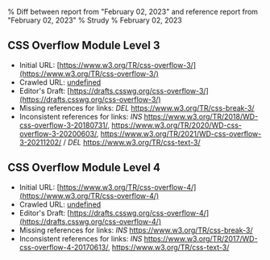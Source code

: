 % Diff between report from "February 02, 2023" and reference report from "February 02, 2023"
% Strudy
% February 02, 2023

## CSS Overflow Module Level 3

- Initial URL: [https://www.w3.org/TR/css-overflow-3/](https://www.w3.org/TR/css-overflow-3/)
- Crawled URL: [undefined](undefined)
- Editor's Draft: [https://drafts.csswg.org/css-overflow-3/](https://drafts.csswg.org/css-overflow-3/)
- Missing references for links: *DEL* https://www.w3.org/TR/css-break-3/
- Inconsistent references for links: *INS* https://www.w3.org/TR/2018/WD-css-overflow-3-20180731/, https://www.w3.org/TR/2020/WD-css-overflow-3-20200603/, https://www.w3.org/TR/2021/WD-css-overflow-3-20211202/ / *DEL* https://www.w3.org/TR/css-text-3/


## CSS Overflow Module Level 4

- Initial URL: [https://www.w3.org/TR/css-overflow-4/](https://www.w3.org/TR/css-overflow-4/)
- Crawled URL: [undefined](undefined)
- Editor's Draft: [https://drafts.csswg.org/css-overflow-4/](https://drafts.csswg.org/css-overflow-4/)
- Missing references for links: *INS* https://www.w3.org/TR/css-break-3/
- Inconsistent references for links: *INS* https://www.w3.org/TR/2017/WD-css-overflow-4-20170613/, https://www.w3.org/TR/css-text-3/



